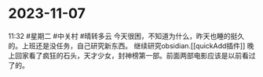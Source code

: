 # 2023-11-07
11:32
#星期二 #中关村 #晴转多云
今天很困，不知道为什么，昨天也睡的挺久的。上班还是没任务，自己研究新东西。
继续研究obsidian.[[quickAdd插件]]
晚上回家看了疯狂的石头，天才少女，封神榜第一部。前面两部电影应该是以前看过了的。
